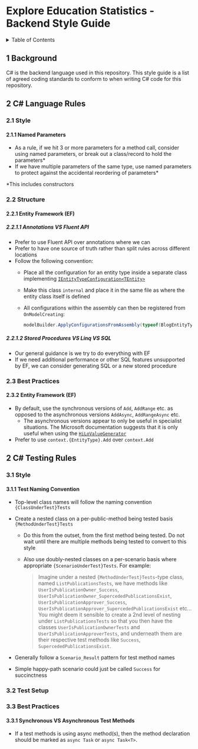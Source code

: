 # Explore Education Statistics - Backend Style Guide

<details markdown="1">
  <summary>Table of Contents</summary>

-   [1 Background](#s1)
-   [2 C# Language Rules](#s2)
    *   [2.1 Style](#s2.1)
        +   [2.1.1 Named Parameters](#s2.1.1)
    *   [2.2 Structure](#s2.2)
        +   [2.2.1 Entity Framework (EF)](#s2.2.1)
            +   [2.2.1.1 Annotations VS Fluent API](#s2.2.1.1)
            +   [2.2.1.2 Stored Procedures VS Linq VS SQL](#s2.2.1.2)
    *   [2.3 Best Practices](#s2.3)
        +   [2.3.2 Entity Framework (EF)](#s2.3.2)
-   [3 C# Testing Rules](#s3)
    *   [3.1 Style](#s3.1)
        +   [3.1.1 Test Naming Conventon](#s3.1.1)
    *   [3.2 Test Setup](#s3.2)
    *   [3.3 Best Practices](#s3.3)
        +   [3.3.1 Synchronous VS Asynchronous Test Methods](#s3.3.1)

</details>

<a id="s1"></a>
## 1 Background 

C# is the backend language used in this repository. This style guide is a list
of agreed coding standards to conform to when writing C# code for this repository.


<a id="s2"></a>
## 2 C# Language Rules 

<a id="s2.1"></a>
### 2.1 Style 

<a id="s2.1.1"></a>
#### 2.1.1 Named Parameters

- As a rule, if we hit 3 or more parameters for a method call, consider using named parameters, or break out a class/record to hold the parameters*
- If we have multiple parameters of the same type, use named parameters to protect against the accidental reordering of parameters*

*This includes constructors

<a id="s2.2"></a>
### 2.2 Structure 

<a id="s2.2.1"></a>
#### 2.2.1 Entity Framework (EF) 

<a id="s2.2.1.1"></a>
##### 2.2.1.1 Annotations VS Fluent API

- Prefer to use Fluent API over annotations where we can
- Prefer to have one source of truth rather than split rules across different locations
- Follow the following convention:
    * Place all the configuration for an entity type inside a separate class implementing [`IEntityTypeConfiguration<TEntity>`](https://learn.microsoft.com/en-us/dotnet/api/microsoft.entityframeworkcore.ientitytypeconfiguration-1)
    * Make this class `internal` and place it in the same file as where the entity class itself is defined
    * All configurations within the assembly can then be registered from `OnModelCreating`:

        ```cs
        modelBuilder.ApplyConfigurationsFromAssembly(typeof(BlogEntityTypeConfiguration).Assembly);
        ```

<a id="s2.2.1.2"></a>
##### 2.2.1.2 Stored Procedures VS Linq VS SQL

- Our general guidance is we try to do everything with EF
- If we need additional performance or other SQL features unsupported by EF, we can consider generating SQL or a new stored procedure

<a id="s2.3"></a>
### 2.3 Best Practices 

<a id="s2.3.2"></a>
#### 2.3.2 Entity Framework (EF)

- By default, use the synchronous versions of `Add`, `AddRange` etc. as opposed to the asynchronous versions `AddAsync`, `AddRangeAsync` etc.
    * The asynchronous versions appear to only be useful in specialist situations. The Microsoft documentation suggests that it is only useful when using the [`HiLoValueGenerator`](https://miro.com/app/board/o9J_ly21jhs=/?moveToWidget=3458764574909560501&cot=14)
- Prefer to use `context.{EntityType}.Add` over `context.Add`


<a id="s3"></a>
## 2 C# Testing Rules 

<a id="s3.1"></a>
### 3.1 Style 

<a id="s3.1.1"></a>
#### 3.1.1 Test Naming Convention

- Top-level class names will follow the naming convention `{ClassUnderTest}Tests`
- Create a nested class on a per-public-method being tested basis `{MethodUnderTest}Tests`
    * Do this from the outset, from the first method being tested. Do not wait until there are multiple methods being tested to convert to this style
    * Also use doubly-nested classes on a per-scenario basis where appropriate `{ScenarioUnderTest}Tests`. For example: 
             
      > Imagine under a nested `{MethodUnderTest}Tests`-type class, named `ListPublicationsTests`, we have methods like `UserIsPublicationOwner_Success`, `UserIsPublicationOwner_SupercededPublicationsExist`, `UserIsPublicationApprover_Success`, `UserIsPublicationApprover_SupercededPublicationsExist` etc... You might deem it sensible to create a 2nd level of nesting under `ListPublicationsTests` so that you then have the classes `UserIsPublicationOwnerTests` and `UserIsPublicationApproverTests`, and underneath them are their respective test methods like `Success`, `SupercededPublicationsExist`.   
       
- Generally follow a `Scenario_Result` pattern for test method names
- Simple happy-path scenario could just be called `Success` for succinctness


<a id="s3.2"></a>
### 3.2 Test Setup 

<a id="s3.3"></a>
### 3.3 Best Practices 

<a id="s3.3.1"></a>
#### 3.3.1 Synchronous VS Asynchronous Test Methods

- If a test methods is using async method(s), then the method declaration should be marked as `async Task` or `async Task<T>`.
